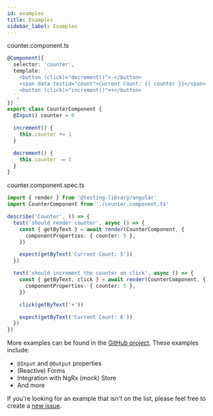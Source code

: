 ```yaml
---
id: examples
title: Examples
sidebar_label: Examples
---
```


counter.component.ts

```typescript
@Component({
  selector: 'counter',
  template: `
    <button (click)="decrement()">-</button>
    <span data-testid="count">Current Count: {{ counter }}</span>
    <button (click)="increment()">+</button>
  `,
})
export class CounterComponent {
  @Input() counter = 0

  increment() {
    this.counter += 1
  }

  decrement() {
    this.counter -= 1
  }
}
```

counter.component.spec.ts

```typescript
import { render } from '@testing-library/angular'
import CounterComponent from './counter.component.ts'

describe('Counter', () => {
  test('should render counter', async () => {
    const { getByText } = await render(CounterComponent, {
      componentProperties: { counter: 5 },
    })

    expect(getByText('Current Count: 5'))
  })

  test('should increment the counter on click', async () => {
    const { getByText, click } = await render(CounterComponent, {
      componentProperties: { counter: 5 },
    })

    click(getByText('+'))

    expect(getByText('Current Count: 6'))
  })
})
```

More examples can be found in the
[GitHub project](https://github.com/testing-library/angular-testing-library/tree/master/src/app/examples).
These examples include:

- `@Input` and `@Output` properties
- (Reactive) Forms
- Integration with NgRx (mock) Store
- And more

If you're looking for an example that isn't on the list, please feel free to
create a
[new issue](https://github.com/testing-library/angular-testing-library/issues/new).
